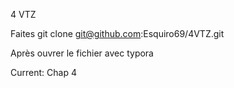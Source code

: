 4 VTZ

Faites git clone git@github.com:Esquiro69/4VTZ.git

Après ouvrer le fichier avec typora

Current: Chap 4